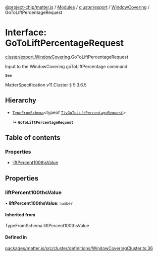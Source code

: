 [@project-chip/matter.js](../README.md) / [Modules](../modules.md) / [cluster/export](../modules/cluster_export.md) / [WindowCovering](../modules/cluster_export.WindowCovering.md) / GoToLiftPercentageRequest

# Interface: GoToLiftPercentageRequest

[cluster/export](../modules/cluster_export.md).[WindowCovering](../modules/cluster_export.WindowCovering.md).GoToLiftPercentageRequest

Input to the WindowCovering goToLiftPercentage command

**`See`**

MatterSpecification.v11.Cluster § 5.3.6.5

## Hierarchy

- [`TypeFromSchema`](../modules/tlv_export.md#typefromschema)\<typeof [`TlvGoToLiftPercentageRequest`](../modules/cluster_export.WindowCovering.md#tlvgotoliftpercentagerequest)\>

  ↳ **`GoToLiftPercentageRequest`**

## Table of contents

### Properties

- [liftPercent100thsValue](cluster_export.WindowCovering.GoToLiftPercentageRequest.md#liftpercent100thsvalue)

## Properties

### liftPercent100thsValue

• **liftPercent100thsValue**: `number`

#### Inherited from

TypeFromSchema.liftPercent100thsValue

#### Defined in

[packages/matter.js/src/cluster/definitions/WindowCoveringCluster.ts:36](https://github.com/project-chip/matter.js/blob/5f71eedebdb9fa54338bde320c311bb359b7455d/packages/matter.js/src/cluster/definitions/WindowCoveringCluster.ts#L36)
